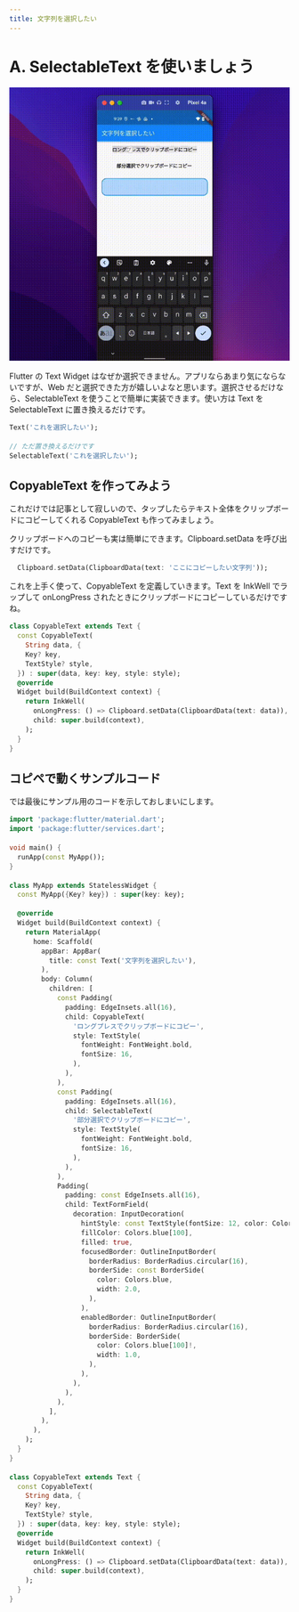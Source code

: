 ```yaml
---
title: 文字列を選択したい
---
```


# A. SelectableText を使いましょう

![](/images/q29/1.gif)

Flutter の Text Widget はなぜか選択できません。アプリならあまり気にならないですが、Web だと選択できた方が嬉しいよなと思います。選択させるだけなら、SelectableText を使うことで簡単に実装できます。使い方は Text を SelectableText に置き換えるだけです。

```dart
Text('これを選択したい');

// ただ置き換えるだけです
SelectableText('これを選択したい');
```

## CopyableText を作ってみよう

これだけでは記事として寂しいので、タップしたらテキスト全体をクリップボードにコピーしてくれる CopyableText も作ってみましょう。

クリップボードへのコピーも実は簡単にできます。Clipboard.setData を呼び出すだけです。

```dart
  Clipboard.setData(ClipboardData(text: 'ここにコピーしたい文字列'));
```

これを上手く使って、CopyableText を定義していきます。Text を InkWell でラップして onLongPress されたときにクリップボードにコピーしているだけですね。

```dart
class CopyableText extends Text {
  const CopyableText(
    String data, {
    Key? key,
    TextStyle? style,
  }) : super(data, key: key, style: style);
  @override
  Widget build(BuildContext context) {
    return InkWell(
      onLongPress: () => Clipboard.setData(ClipboardData(text: data)),
      child: super.build(context),
    );
  }
}
```

## コピペで動くサンプルコード

では最後にサンプル用のコードを示しておしまいにします。

```dart
import 'package:flutter/material.dart';
import 'package:flutter/services.dart';

void main() {
  runApp(const MyApp());
}

class MyApp extends StatelessWidget {
  const MyApp({Key? key}) : super(key: key);

  @override
  Widget build(BuildContext context) {
    return MaterialApp(
      home: Scaffold(
        appBar: AppBar(
          title: const Text('文字列を選択したい'),
        ),
        body: Column(
          children: [
            const Padding(
              padding: EdgeInsets.all(16),
              child: CopyableText(
                'ロングプレスでクリップボードにコピー',
                style: TextStyle(
                  fontWeight: FontWeight.bold,
                  fontSize: 16,
                ),
              ),
            ),
            const Padding(
              padding: EdgeInsets.all(16),
              child: SelectableText(
                '部分選択でクリップボードにコピー',
                style: TextStyle(
                  fontWeight: FontWeight.bold,
                  fontSize: 16,
                ),
              ),
            ),
            Padding(
              padding: const EdgeInsets.all(16),
              child: TextFormField(
                decoration: InputDecoration(
                  hintStyle: const TextStyle(fontSize: 12, color: Colors.blue),
                  fillColor: Colors.blue[100],
                  filled: true,
                  focusedBorder: OutlineInputBorder(
                    borderRadius: BorderRadius.circular(16),
                    borderSide: const BorderSide(
                      color: Colors.blue,
                      width: 2.0,
                    ),
                  ),
                  enabledBorder: OutlineInputBorder(
                    borderRadius: BorderRadius.circular(16),
                    borderSide: BorderSide(
                      color: Colors.blue[100]!,
                      width: 1.0,
                    ),
                  ),
                ),
              ),
            ),
          ],
        ),
      ),
    );
  }
}

class CopyableText extends Text {
  const CopyableText(
    String data, {
    Key? key,
    TextStyle? style,
  }) : super(data, key: key, style: style);
  @override
  Widget build(BuildContext context) {
    return InkWell(
      onLongPress: () => Clipboard.setData(ClipboardData(text: data)),
      child: super.build(context),
    );
  }
}
```
